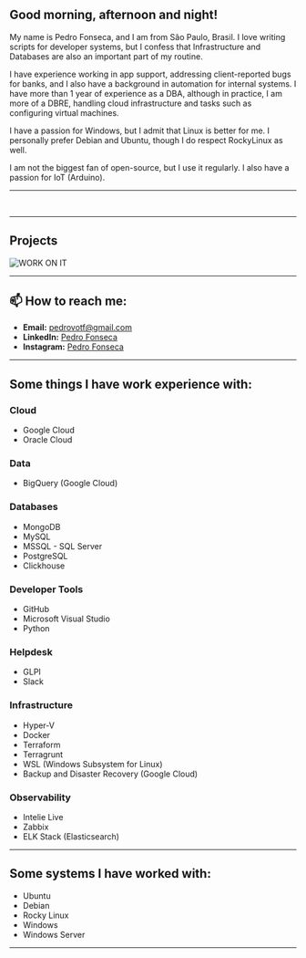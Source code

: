 ## Good morning, afternoon and night!

My name is Pedro Fonseca, and I am from São Paulo, Brasil. I love writing scripts for developer systems, but I confess that Infrastructure and Databases are also an important part of my routine.

I have experience working in app support, addressing client-reported bugs for banks, and I also have a background in automation for internal systems. I have more than 1 year of experience as a DBA, although in practice, I am more of a DBRE, handling cloud infrastructure and tasks such as configuring virtual machines.

I have a passion for Windows, but I admit that Linux is better for me. I personally prefer Debian and Ubuntu, though I do respect RockyLinux as well.

I am not the biggest fan of open-source, but I use it regularly. I also have a passion for IoT (Arduino).

---

<div>
    <img style="width: 42%; height: 0.1rem;" src="https://github-readme-stats.vercel.app/api/top-langs/?username=pedrovtof&layout=compact&langs_count=7&theme=radical" />
    <img style="width: 47%; height: 0.1rem;" src="https://github-readme-stats.vercel.app/api?username=pedrovtof&show_icons=true&theme=radical" />
</div>

---

## Projects

![WORK ON IT](https://media2.giphy.com/media/XzqEFZ06NSFgXaut2g/giphy.gif?cid=6c09b952lof4210j6inpt5slnkcrk1pf4wzufcr3eg6u9fgd&ep=v1_internal_gif_by_id&rid=giphy.gif&ct=g)

---

## 📫 How to reach me:
- **Email:** [pedrovotf@gmail.com](mailto:pedrovotf@example.com)
- **LinkedIn:** [Pedro Fonseca](https://www.linkedin.com/in/pedrovotf/)
- **Instagram:** [Pedro Fonseca](https://www.instagram.com/pedrovtof/)

---

## Some things I have work experience with:

### Cloud
- Google Cloud
- Oracle Cloud

### Data
- BigQuery (Google Cloud)

### Databases
- MongoDB
- MySQL
- MSSQL - SQL Server
- PostgreSQL
- Clickhouse

### Developer Tools
- GitHub
- Microsoft Visual Studio
- Python

### Helpdesk
- GLPI
- Slack

### Infrastructure
- Hyper-V
- Docker
- Terraform
- Terragrunt
- WSL (Windows Subsystem for Linux)
- Backup and Disaster Recovery (Google Cloud)

### Observability
- Intelie Live
- Zabbix
- ELK Stack (Elasticsearch)

---

## Some systems I have worked with:
- Ubuntu
- Debian
- Rocky Linux
- Windows
- Windows Server
---
